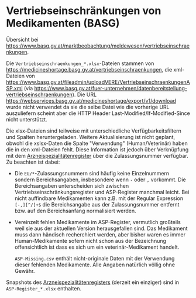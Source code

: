 # Vertriebseinschränkungen von Medikamenten (BASG)

Übersicht bei <https://www.basg.gv.at/marktbeobachtung/meldewesen/vertriebseinschraenkungen>.

Die `Vertriebseinschraenkungen_*.xlsx`-Dateien stammen von
<https://medicineshortage.basg.gv.at/vertriebseinschraenkungen>, die xml-Dateien
von <https://www.basg.gv.at/fileadmin/uploadVERE/VertriebseinschraenkungenASP.xml>
(via https://www.basg.gv.at/fuer-unternehmen/datenbereitstellung-vertriebseinschraenkungen).
Die URL <https://webservices.basg.gv.at/medicineshortage/export/v1/download>
wurde nicht verwendet da sie die selbe Datei wie die vorherige URL auszuliefern
scheint aber die HTTP Header Last-Modified/If-Modified-Since nicht unterstützt.

Die xlsx-Dateien sind teilweise mit unterschiedliche Verfügbarkeitsfiltern und
Spalten heruntergeladen. Weitere Aktualisierung ist nicht geplant, obwohl die
xslsx-Daten die Spalte "Verwendung" (Human/Veterinär) haben die in den
xml-Dateien fehlt. Diese Information ist jedoch über Verknüpfung mit dem
[Arzneispezialitätenregister](https://aspregister.basg.gv.at/) über die
Zulassungsnummer verfügbar. Zu beachten ist dabei:

* Die `EU/*`-Zulassungsnummern sind häufig keine Einzelnummern sondern
  Bereichsangaben, insbesondere wenn `-` oder `,` vorkommt. Die Bereichsangaben
  unterscheiden sich zwischen Vertriebseinschränkungsregister und ASP-Register
  manchmal leicht. Bei nicht auffindbare Medikamenten kann z.B. mit der
  Regular Expression `[-,][^/]+$` die Bereichsangabe aus der Zulassungsnummer
  entfernt bzw. auf den Bereichsanfang normalisiert werden.
* Vereinzelt fehlen Medikamente im ASP-Register, vermutlich großteils weil sie
  aus der aktuellen Version herausgefallen sind. Das Medikament muss dann
  händisch recherchiert werden, aber bisher waren es immer Human-Medikamente
  sofern nicht schon aus der Bezeichnung offensichtlich ist dass es sich um
  ein veterinär-Medikament handelt.

  `ASP-Missing.csv` enthält nicht-originale Daten mit der Verwendung dieser
  fehlenden Medikamente. Alle Angaben natürlich völlig ohne Gewähr.

Snapshots des [Arzneispezialitätenregisters](https://aspregister.basg.gv.at/)
(derzeit ein einziger) sind in `ASP-Register_*.xlsx` enthalten.
